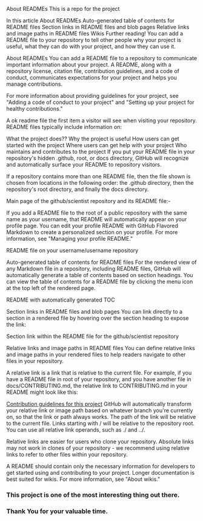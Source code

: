 About READMEs
This is a repo for the project 

In this article
About READMEs
Auto-generated table of contents for README files
Section links in README files and blob pages
Relative links and image paths in README files
Wikis
Further reading!
You can add a README file to your repository to tell other people why your project is useful, what they can do with your project, and how they can use it.

About READMEs
You can add a README file to a repository to communicate important information about your project. A README, along with a repository license, citation file, contribution guidelines, and a code of conduct, communicates expectations for your project and helps you manage contributions.

For more information about providing guidelines for your project, see "Adding a code of conduct to your project" and "Setting up your project for healthy contributions."

A ok readme file the first item a visitor will see when visiting your repository. README files typically include information on:

What the project does??
Why the project is useful
How users can get started with the project
Where users can get help with your project
Who maintains and contributes to the project
If you put your README file in your repository's hidden .github, root, or docs directory, GitHub will recognize and automatically surface your README to repository visitors.

If a repository contains more than one README file, then the file shown is chosen from locations in the following order: the .github directory, then the repository's root directory, and finally the docs directory.

Main page of the github/scientist repository and its README file:-

If you add a README file to the root of a public repository with the same name as your username, that README will automatically appear on your profile page. You can edit your profile README with GitHub Flavored Markdown to create a personalized section on your profile. For more information, see "Managing your profile README."

README file on your username/username repository

Auto-generated table of contents for README files
For the rendered view of any Markdown file in a repository, including README files, GitHub will automatically generate a table of contents based on section headings. You can view the table of contents for a README file by clicking the  menu icon at the top left of the rendered page.

README with automatically generated TOC

Section links in README files and blob pages
You can link directly to a section in a rendered file by hovering over the section heading to expose the link:

Section link within the README file for the github/scientist repository

Relative links and image paths in README files
You can define relative links and image paths in your rendered files to help readers navigate to other files in your repository.

A relative link is a link that is relative to the current file. For example, if you have a README file in root of your repository, and you have another file in docs/CONTRIBUTING.md, the relative link to CONTRIBUTING.md in your README might look like this:

[Contribution guidelines for this project](docs/CONTRIBUTING.md)
GitHub will automatically transform your relative link or image path based on whatever branch you're currently on, so that the link or path always works. The path of the link will be relative to the current file. Links starting with / will be relative to the repository root. You can use all relative link operands, such as ./ and ../.

Relative links are easier for users who clone your repository. Absolute links may not work in clones of your repository - we recommend using relative links to refer to other files within your repository.

A README should contain only the necessary information for developers to get started using and contributing to your project. Longer documentation is best suited for wikis. For more information, see "About wikis."

### This project is one of the most interesting thing out there.
### Thank You for your valuable time.

